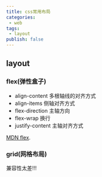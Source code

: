 ```yaml
---
title: css常用布局
categories: 
 - web
tags:
 - layout
publish: false
---
```


## layout

### flex(弹性盒子)

- align-content	 多根轴线的对齐方式 
- align-items	侧轴对齐方式
- flex-direction	主轴方向	
- flex-wrap	换行
- justify-content	主轴对齐方式

[MDN flex]( https://wiki.developer.mozilla.org/zh-CN/docs/Web/CSS/CSS_Flexible_Box_Layout ).

### grid(网格布局)

兼容性太差!!!